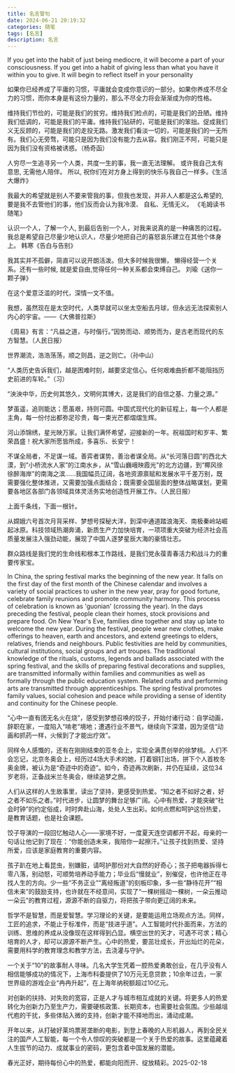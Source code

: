 ```yaml
---
title: 名言警句
date: 2024-06-21 20:19:32
categories: 随笔
tags: [名言]
description: 名言
---
```

If you get into the habit of just being mediocre, it will become a part of your consciousness. If you get into a habit of giving less than what you have it within you to give. It will begin to reflect itself in your personality

如果你已经养成了平庸的习惯，平庸就会变成你意识的一部分。如果你养成不尽全力的习惯，而你本身是有这份力量的，那么不尽全力将会渐渐成为你的性格。

维持我们节俭的，可能是我们的贫穷。维持我们检点的，可能是我们的丑陋。维持我们低调的，可能是我们的平庸。维持我们钻研的，可能是我们的笨拙。促成我们义无反顾的，可能是我们的走投无路。激发我们看淡一切的，可能是我们的一无所有。我们心无旁骛，可能只是因为我们没有能力去从容。我们刚正不阿，可能只是因为我们没有资格被诱惑。（杨奇函）

人穷尽一生追寻另一个人类，共度一生的事，我一直无法理解。
或许我自己太有意思, 无需他人陪伴。
所以, 祝你们在对方身上得到的快乐与我自己一样多。《生活大爆炸》

我最大的希望就是别人不要来管我的事，但我也发现，并非人人都是这么希望的,要是我不去管他们的事，他们反而会认为我冷漠、 自私、无情无义。
《毛姆读书随笔》


认识一个人，了解一个人, 到最后告别一个人，对我来说真的是一种痛苦的过程。我总是希望自己尽量少地认识人，尽量少地把自己的喜怒哀乐建立在其他个体身上。
韩寒《告白与告别》


我其实并不孤僻，简直可以说开朗活泼。但大多时候我很懒， 懒得经营一个关系。还有一些时候, 就是爱自由,觉得任何一种关系都会束缚自己。
刘瑜《送你一颗子弹》

在这个爱意泛滥的时代，深情一文不值。

我想，虽然现在是太空时代，人类早就可以坐太空船去月球，但永远无法探索别人内心的宇宙。——《大佛普拉斯》

《周易》有言：“凡益之道，与时偕行。”因势而动、顺势而为，是古老而现代的东方智慧。（人民日报）

世界潮流，浩浩荡荡，顺之则昌，逆之则亡。（孙中山）

“人类历史告诉我们，越是困难时刻，越要坚定信心。任何艰难曲折都不能阻挡历史前进的车轮。”（习）

“泱泱中华，历史何其悠久，文明何其博大，这是我们的自信之基、力量之源。”

梦虽遥，追则能达；愿虽艰，持则可圆。中国式现代化的新征程上，每一个人都是主角，每一份付出都弥足珍贵，每一束光芒都熠熠生辉。

河山添锦绣，星光映万家。让我们满怀希望，迎接新的一年。祝祖国时和岁丰、繁荣昌盛！祝大家所愿皆所成，多喜乐、长安宁！

不谋全局者，不足谋一域。善弈者谋势，善治者谋全局。从“长河落日圆”的西北大漠，到“小桥流水人家”的江南水乡，从“雪山巍峨映霞光”的北方边疆，到“椰风徐徐醉海岸”的南海之滨……我国幅员辽阔，各地资源禀赋和发展水平千差万别，既需要强化整体推进，又需要加强点面结合；既需要全国层面的整体战略谋划，更需要各地区各部门各领域具体灵活务实地创造性开展工作。（人民日报）

上面千条线，下面一根针。

从嫦娥六号首次月背采样、梦想号探秘大洋，到深中通道踏浪海天、南极秦岭站崛起冰原。科技领域热潮奔涌，新质生产力加快培育，一项项重大突破为经济社会高质量发展注入强劲动能，展现了中国人逐梦星辰大海的豪情壮志。

群众路线是我们党的生命线和根本工作路线，是我们党永葆青春活力和战斗力的重要传家宝。

In China, the spring festival marks the beginning of the new year. It falls on the first day of the first month of the Chinese calendar and involves a variety of social practices to usher in the new year, pray for good fortune, celebrate family reunions and promote community harmony. This process of celebration is known as 'guonian' (crossing the year). In the days preceding the festival, people clean their homes, stock provisions and prepare food. On New Year's Eve, families dine together and stay up late to welcome the new year. During the festival, people wear new clothes, make offerings to heaven, earth and ancestors, and extend greetings to elders, relatives, friends and neighbours. Public festivities are held by communities, cultural institutions, social groups and art troupes. The traditional knowledge of the rituals, customs, legends and ballads associated with the spring festival, and the skills of preparing festival decorations and supplies, are transmitted informally within families and communities as well as formally through the public education system. Related crafts and performing arts are transmitted through apprenticeships. The spring festival promotes family values, social cohesion and peace while providing a sense of identity and continuity for the Chinese people.

“心中一直有团无名火在烧”，感受到梦想召唤的饺子，开始付诸行动：自学动画，辞职在家，一度陷入“啃老”境地；遭遇行业不景气，继续向下深潜，因为坚信“动画和抓药一样，火候到了才能出疗效”。

同样令人感慨的，还有在刚刚结束的亚冬会上，实现全满贯创举的徐梦桃。人们不会忘记，北京冬奥会上，经历过4场大手术的她，打着钢钉出场，拼下个人首枚冬奥金牌，被认为是“奇迹中的奇迹”。如今，奇迹再次刷新，并仍在延续，这位34岁老将，正备战米兰冬奥会，继续追梦之旅。

人们从这样的人生故事里，读出了坚持，更感受到热爱。“知之者不如好之者，好之者不如乐之者。”时代进步，让圆梦的舞台足够广阔。心中有热爱，才能突破“社会时钟”的约定俗成，时时奔赴山海，处处人生出彩。如何点燃和呵护这份热爱，是教育话题，也是社会课题。

饺子导演的一段回忆触动人心——家境不好，一度夏天连空调都开不起，母亲的一句话让他记到了现在：“你能创造未来，我陪你一起擦汗。”让孩子找到热爱、坚持所爱，应该是家庭教育的重要内容。

孩子趴在地上看昆虫，别嫌脏，请呵护那份对大自然的好奇心；孩子把电器拆得七零八落，别动怒，可顺势培养动手能力；毕业后“慢就业”，别催促，也许他正在寻找人生的方向。少一些“不务正业”“离经叛道”的刻板印象，多一些“静待花开”“相信未来”的鼓励支持，也许就在不经意间，实现了“一棵树摇动一棵树，一朵云推动一朵云”的教育过程，源源不断的自驱力，将把孩子带向更辽阔的未来。

哲学不是智慧，而是爱智慧。学习理论的关键，是要能运用立场观点方法。同样，工匠的追求，不能止于标准件，而是“技进乎道”。人工智能时代扑面而来，方法的训练、思维的养成从没像现在这样得到凸显。横空出世的天才，可遇不可求；精心培育的人才，却可以源源不断产生。心中的热爱，要茁壮成长，开出灿烂的花朵，需要用科学的教育理念和教学方法，去浇灌与守护。

一个关于“10”的故事耐人寻味。几名大学生凭着一腔热爱勇敢创业，在几乎没有人相信能够成功的情况下，上海市科委提供了10万元无息贷款；10余年过去，一家世界级的游戏企业“冉冉升起”，在上海年纳税额超过10亿元。

对创新的扶持、对失败的宽容，正是人才与城市相互成就的关键。将更多人的热爱转化为创新力乃至生产力，需要硬核政策、长期资本，也需要社会氛围。少些越俎代庖的干扰，多些体贴入微的支持，创新才能不择地而出，涌动成潮。

开年以来，从打破好莱坞票房垄断的电影，到登上春晚的人形机器人，再到全民关注的国产人工智能，每一个令人惊叹的突破都是一个关于热爱的故事。这里蕴藏着人生拔节的动力、成就事业的密码，更包含着中国发展的潜能。

春光正好，期待每份心中的热爱，都能向阳而开、绽放精彩。2025-02-18